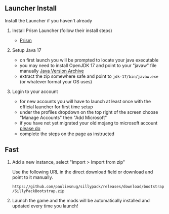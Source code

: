 ## Launcher Install

Install the Launcher if you haven't already

1. Install Prism Launcher (follow their install steps)
    * [Prism](https://prismlauncher.org/)

2. Setup Java 17
    * on first launch you will be prompted to locate your java executable
    * you may need to install OpenJDK 17 and point to your "javaw" file manually [Java Version Archive](https://jdk.java.net/archive/)
    * extract the zip somewhere safe and point to `jdk-17/bin/javaw.exe` (or whatever format your OS uses)

3. Login to your account
    * for new accounts you will have to launch at least once with the official launcher for first time setup
    * under the profiles dropdown on the top right of the screen choose "Manage Accounts" then "Add Microsoft"
    * if you have not yet migrated your old mojang to microsoft account [please do](https://www.minecraft.net/en-us/login?view=mojang)
    * complete the steps on the page as instructed

## Fast

1. Add a new instance, select "Import > Import from zip"

    Use the following URL in the direct download field or download and point to it manually.

    `https://github.com/pauliesnug/sillypack/releases/download/bootstrap/SillyPackBootstrap.zip`

2. Launch the game and the mods will be automatically installed and updated every time you launch!
